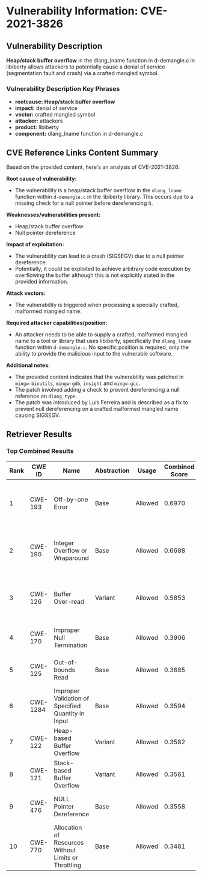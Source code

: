 # Vulnerability Information: CVE-2021-3826

## Vulnerability Description
**Heap/stack buffer overflow** in the dlang_lname function in d-demangle.c in libiberty allows attackers to potentially cause a denial of service (segmentation fault and crash) via a crafted mangled symbol.

### Vulnerability Description Key Phrases
- **rootcause:** **Heap/stack buffer overflow**
- **impact:** denial of service
- **vector:** crafted mangled symbol
- **attacker:** attackers
- **product:** libiberty
- **component:** dlang_lname function in d-demangle.c

## CVE Reference Links Content Summary
Based on the provided content, here's an analysis of CVE-2021-3826:

**Root cause of vulnerability:**
- The vulnerability is a heap/stack buffer overflow in the `dlang_lname` function within `d-demangle.c` in the libiberty library. This occurs due to a missing check for a null pointer before dereferencing it.

**Weaknesses/vulnerabilities present:**
- Heap/stack buffer overflow
- Null pointer dereference

**Impact of exploitation:**
- The vulnerability can lead to a crash (SIGSEGV) due to a null pointer dereference.
- Potentially, it could be exploited to achieve arbitrary code execution by overflowing the buffer although this is not explicitly stated in the provided information.

**Attack vectors:**
- The vulnerability is triggered when processing a specially crafted, malformed mangled name.

**Required attacker capabilities/position:**
- An attacker needs to be able to supply a crafted, malformed mangled name to a tool or library that uses libiberty, specifically the `dlang_lname` function within `d-demangle.c`. No specific position is required, only the ability to provide the malicious input to the vulnerable software.

**Additional notes:**
- The provided content indicates that the vulnerability was patched in `mingw-binutils`, `mingw-gdb`, `insight` and `mingw-gcc`.
- The patch involved adding a check to prevent dereferencing a null reference on `dlang_type`.
- The patch was introduced by Luís Ferreira and is described as a fix to prevent null dereferencing on a crafted malformed mangled name causing SIGSEGV.

## Retriever Results

### Top Combined Results

| Rank | CWE ID | Name | Abstraction | Usage | Combined Score | Retrievers | Individual Scores |
|------|--------|------|-------------|-------|---------------|------------|-------------------|
| 1 | CWE-193 | Off-by-one Error | Base | Allowed | 0.6970 | dense, sparse, graph | dense: 0.503, sparse: 0.207, graph: 0.915 |
| 2 | CWE-190 | Integer Overflow or Wraparound | Base | Allowed | 0.6688 | dense, sparse, graph | dense: 0.533, sparse: 0.201, graph: 0.803 |
| 3 | CWE-126 | Buffer Over-read | Variant | Allowed | 0.5853 | dense, sparse, graph | dense: 0.536, sparse: 0.194, graph: 0.712 |
| 4 | CWE-170 | Improper Null Termination | Base | Allowed | 0.3906 | sparse, graph | sparse: 0.190, graph: 0.789 |
| 5 | CWE-125 | Out-of-bounds Read | Base | Allowed | 0.3685 | sparse, graph | sparse: 0.219, graph: 0.680 |
| 6 | CWE-1284 | Improper Validation of Specified Quantity in Input | Base | Allowed | 0.3594 | dense, sparse | dense: 0.485, sparse: 0.204 |
| 7 | CWE-122 | Heap-based Buffer Overflow | Variant | Allowed | 0.3582 | dense, sparse | dense: 0.534, sparse: 0.211 |
| 8 | CWE-121 | Stack-based Buffer Overflow | Variant | Allowed | 0.3561 | dense, sparse | dense: 0.516, sparse: 0.223 |
| 9 | CWE-476 | NULL Pointer Dereference | Base | Allowed | 0.3558 | dense, sparse | dense: 0.496, sparse: 0.188 |
| 10 | CWE-770 | Allocation of Resources Without Limits or Throttling | Base | Allowed | 0.3481 | dense, sparse | dense: 0.478, sparse: 0.190 |

